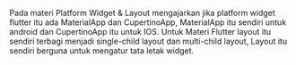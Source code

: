 Pada materi Platform Widget & Layout mengajarkan jika platform widget flutter itu ada MaterialApp dan CupertinoApp, MaterialApp itu sendiri untuk android dan CupertinoApp itu untuk IOS. Untuk Materi Flutter layout itu sendiri terbagi menjadi single-child layout dan multi-child layout, Layout itu sendiri berguna untuk mengatur tata letak widget.